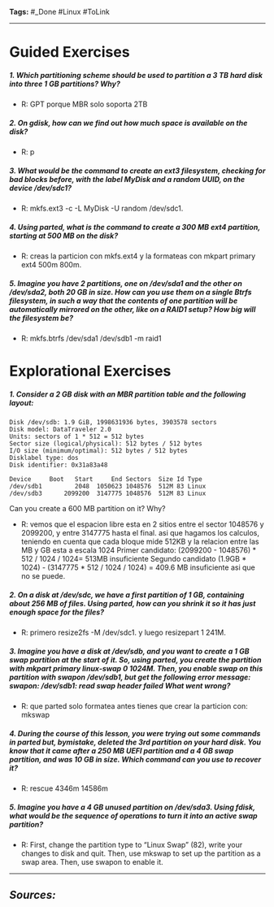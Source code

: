 **Tags:** #_Done 
#Linux   #ToLink 
- - -
# Guided Exercises
##### 1. Which partitioning scheme should be used to partition a 3 TB hard disk into three 1 GB partitions? Why?
- R: GPT porque MBR solo soporta 2TB
##### 2. On gdisk, how can we find out how much space is available on the disk?
- R: p
##### 3. What would be the command to create an ext3 filesystem, checking for bad blocks before, with the label MyDisk and a random UUID, on the device /dev/sdc1?
- R: mkfs.ext3 -c -L MyDisk -U random /dev/sdc1.
##### 4. Using parted, what is the command to create a 300 MB ext4 partition, starting at 500 MB on the disk?
- R: creas la particion con  mkfs.ext4 y la formateas con  mkpart primary ext4 500m 800m.
##### 5. Imagine you have 2 partitions, one on /dev/sda1 and the other on /dev/sda2, both 20 GB in size. How can you use them on a single Btrfs filesystem, in such a way that the contents of one partition will be automatically mirrored on the other, like on a RAID1 setup? How big will the filesystem be?
- R: mkfs.btrfs /dev/sda1 /dev/sdb1 -m raid1

# Explorational Exercises
##### 1. Consider a 2 GB disk with an MBR partition table and the following layout:
```
Disk /dev/sdb: 1.9 GiB, 1998631936 bytes, 3903578 sectors
Disk model: DataTraveler 2.0
Units: sectors of 1 * 512 = 512 bytes
Sector size (logical/physical): 512 bytes / 512 bytes
I/O size (minimum/optimal): 512 bytes / 512 bytes
Disklabel type: dos
Disk identifier: 0x31a83a48

Device     Boot   Start     End Sectors  Size Id Type
/dev/sdb1         2048  1050623 1048576  512M 83 Linux
/dev/sdb3      2099200  3147775 1048576  512M 83 Linux
```
 Can you create a 600 MB partition on it? Why?
- R:  vemos que el espacion libre esta en 2 sitios entre el sector 1048576 y 2099200,
y entre 3147775 hasta el final. asi que hagamos los calculos, teniendo en cuenta que cada bloque mide 512KB y la relacion entre las MB y GB esta a escala 1024 
Primer candidato: (2099200 - 1048576) * 512  / 1024 / 1024= 513MB insuficiente
Segundo candidato (1.9GB * 1024) - (3147775 * 512 / 1024 / 1024) = 409.6 MB insuficiente
asi que no se puede.
##### 2. On a disk at /dev/sdc, we have a first partition of 1 GB, containing about 256 MB of files. Using parted, how can you shrink it so it has just enough space for the files?
- R:  primero resize2fs -M /dev/sdc1. y luego resizepart 1 241M.
##### 3. Imagine you have a disk at /dev/sdb, and you want to create a 1 GB swap partition at the start of it. So, using parted, you create the partition with mkpart primary linux-swap 0 1024M. Then, you enable swap on this partition with swapon /dev/sdb1, but get the following error message: swapon: /dev/sdb1: read swap header failed What went wrong?
- R: que parted solo formatea antes tienes que crear la particion con: mkswap
##### 4. During the course of this lesson, you were trying out some commands in parted but, bymistake, deleted the 3rd partition on your hard disk. You know that it came after a 250 MB UEFI partition and a 4 GB swap partition, and was 10 GB in size. Which command can you use to recover it?
- R: rescue 4346m 14586m
##### 5. Imagine you have a 4 GB unused partition on /dev/sda3. Using fdisk, what would be the sequence of operations to turn it into an active swap partition?
- R: First, change the partition type to “Linux Swap” (82), write your changes to disk and quit. Then, use mkswap to set up the partition as a swap area. Then, use swapon to enable it.

- - - 
## ***Sources:***